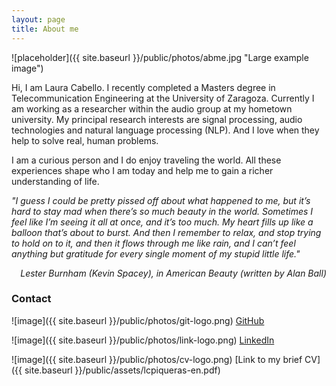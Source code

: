 ```yaml
---
layout: page
title: About me
---
```


![placeholder]({{ site.baseurl }}/public/photos/abme.jpg "Large example image")

Hi, I am Laura Cabello. I recently completed a Masters degree in Telecommunication Engineering at the University of Zaragoza.
Currently I am working as a researcher within the audio group at my hometown university. My principal research interests are signal processing, audio technologies and natural language processing (NLP). And I love when they help to solve real, human problems.

I am a curious person and I do enjoy traveling the world. All these experiences shape who I am today and help me to gain a richer understanding of life.

*"I guess I could be pretty pissed off about what happened to me, but it’s hard to stay mad when there’s so much beauty in the world. Sometimes I feel like I’m seeing it all at once, and it’s too much. My heart fills up like a balloon that’s about to burst. And then I remember to relax, and stop trying to hold on to it, and then it flows through me like rain, and I can’t feel anything but gratitude for every single moment of my stupid little life."*
<p align="right"><em>Lester Burnham (Kevin Spacey), in American Beauty (written by Alan Ball)</em></p>

### Contact

![image]({{ site.baseurl }}/public/photos/git-logo.png) [GitHub](https://github.com/lautel)

![image]({{ site.baseurl }}/public/photos/link-logo.png) [LinkedIn](https://www.linkedin.com/in/laura-cabello-piqueras/)

![image]({{ site.baseurl }}/public/photos/cv-logo.png) [Link to my brief CV]({{ site.baseurl }}/public/assets/lcpiqueras-en.pdf)


